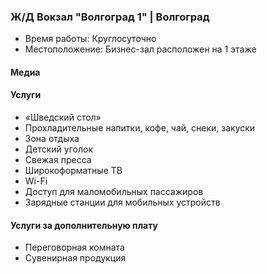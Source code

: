 
### Ж/Д Вокзал "Волгоград 1" | Волгоград
* Время работы: Круглосуточно
* Местоположение: Бизнес-зал расположен на 1 этаже

#### Медиа

#### Услуги
* «Шведский стол»
* Прохладительные напитки, кофе, чай, снеки, закуски
* Зона отдыха
* Детский уголок
* Свежая пресса
* Широкоформатные ТВ
* Wi-Fi
* Доступ для маломобильных пассажиров
* Зарядные станции для мобильных устройств

#### Услуги за дополнительную плату 
* Переговорная комната
* Сувенирная продукция
